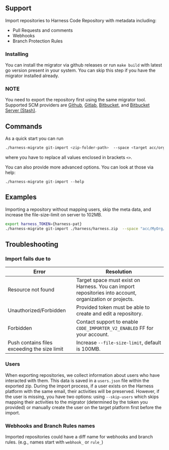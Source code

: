 ## Support
Import repositories to Harness Code Repository with metadata including:
- Pull Requests and comments
- Webhooks
- Branch Protection Rules

### Installing
You can install the migrator via github releases or run `make build` with latest go version present in your system. You can skip this step if you have the migrator installed already.

### NOTE 
You need to export the repository first using the same migrator tool. Supported SCM providers are [Github](../github/README.md), [Gitlab](../gitlab/README.md), [Bitbucket](../bitbucket/README.md), and [Bitbucket Server (Stash)](../stash/README.md).

## Commands 
As a quick start you can run 

```sh
./harness-migrate git-import <zip-folder-path>  --space <target acc/org/project> --endpoint <harness-url> --token <token>
```

where you have to replace all values enclosed in brackets `<>`.

You can also provide more advanced options. You can look at those via help: 
```
./harness-migrate git-import --help
```
## Examples

Importing a repository without mapping users, skip the meta data, and increase the file-size-limit on server to 102MB.
```sh
export harness_TOKEN={harness-pat}
./harness-migrate git-import ./harness/harness.zip  --space "acc/MyOrg/Myproject" --endpoint "https://app.harness.io/"  --skip-users  --skip-pr --skip-webhook --skip-rule --file-size-limit 102000000
```

## Troubleshooting

### Import fails due to

| Error | Resolution |
|---|---|
| Resource not found | Target space must exist on Harness. You can import repositories into account, organization or projects. |
| Unauthorized/Forbidden | Provided token must be able to create and edit a repository. |
| Forbidden | Contact support to enable `CODE_IMPORTER_V2_ENABLED` FF for your account. |
| Push contains files exceeding the size limit | Increase `--file-size-limit`, default is 100MB. |

### Users
When exporting repositories, we collect information about users who have interacted with them. This data is saved in a `users.json` file within the exported zip. During the import process, if a user exists on the Harness platform with the same email, their activities will be preserved. However, if the user is missing, you have two options: using `--skip-users` which skips mapping their activities to the migrator (determined by the token you provided) or manually create the user on the target platform first before the import.

### Webhooks and Branch Rules names
Imported repositories could have a diff name for webhooks and branch rules. (e.g., names start with `webhook_` or `rule_`)

